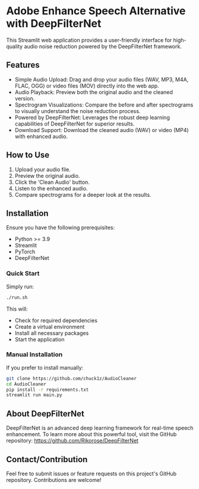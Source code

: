 # Adobe Enhance Speech Alternative with DeepFilterNet

This Streamlit web application provides a user-friendly interface for high-quality audio noise reduction powered by the DeepFilterNet framework.

## Features

- Simple Audio Upload: Drag and drop your audio files (WAV, MP3, M4A, FLAC, OGG) or video files (MOV) directly into the web app.</br>
- Audio Playback: Preview both the original audio and the cleaned version.</br>
- Spectrogram Visualizations: Compare the before and after spectrograms to visually understand the noise reduction process.</br>
- Powered by DeepFilterNet: Leverages the robust deep learning capabilities of DeepFilterNet for superior results.</br>
- Download Support: Download the cleaned audio (WAV) or video (MP4) with enhanced audio.</br>

## How to Use

1. Upload your audio file.
2. Preview the original audio.
3. Click the 'Clean Audio' button.
4. Listen to the enhanced audio.
5. Compare spectrograms for a deeper look at the results.

## Installation

Ensure you have the following prerequisites:

- Python >= 3.9
- Streamlit
- PyTorch
- DeepFilterNet

### Quick Start

Simply run:

```bash
./run.sh
```

This will:

- Check for required dependencies
- Create a virtual environment
- Install all necessary packages
- Start the application

### Manual Installation

If you prefer to install manually:

```bash
git clone https://github.com/chuck1z/AudioCleaner
cd AudioCleaner
pip install -r requirements.txt
streamlit run main.py
```

## About DeepFilterNet

DeepFilterNet is an advanced deep learning framework for real-time speech enhancement. To learn more about this powerful tool, visit the GitHub repository: https://github.com/Rikorose/DeepFilterNet

## Contact/Contribution

Feel free to submit issues or feature requests on this project's GitHub repository. Contributions are welcome!

